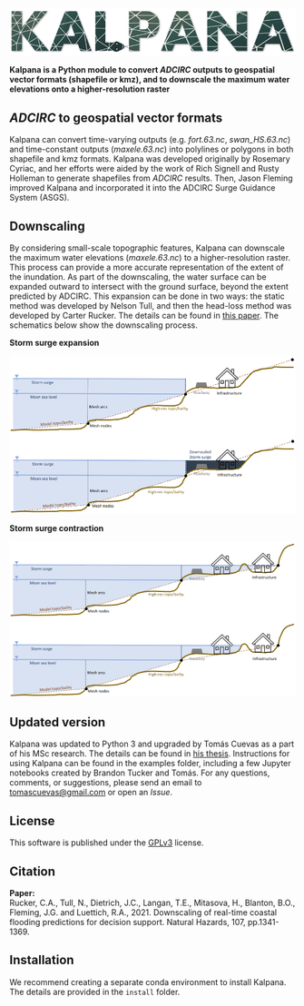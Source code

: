 <img src="adds/imgs/kalpana.PNG" width="1028"/>

**Kalpana is a Python module to convert *ADCIRC* outputs to geospatial vector formats (shapefile or kmz), and to downscale the maximum water elevations onto a higher-resolution raster**

## *ADCIRC* to geospatial vector formats

Kalpana can convert time-varying outputs (e.g. *fort.63.nc*, *swan_HS.63.nc*) and time-constant outputs (*maxele.63.nc*) into polylines or polygons in both shapefile and kmz formats. 
Kalpana was developed originally by Rosemary Cyriac, and her efforts were aided by the work of Rich Signell and Rusty Holleman to generate shapefiles from *ADCIRC* results. Then, Jason Fleming improved Kalpana and incorporated it into the ADCIRC Surge Guidance System (ASGS).

## Downscaling

By considering small-scale topographic features, Kalpana can downscale the maximum water elevations (*maxele.63.nc*) to a higher-resolution raster. This process can provide a more accurate representation of the extent of the inundation. 
As part of the downscaling, the water surface can be expanded outward to intersect with the ground surface, beyond the extent predicted by ADCIRC. This expansion can be done in two ways: the static method was developed by Nelson Tull, and then the head-loss method was developed by Carter Rucker. The details can be found in [this paper](https://link.springer.com/epdf/10.1007/s11069-021-04634-8?sharing_token=5GBxenc0qDVGHm3BGk6KhPe4RwlQNchNByi7wbcMAY69maaLpgXTBxca-OorPGWBn2w2ySSkXhIRhNeWoyNx8-ituX0UqAcNj_LDMh_kFz6sCpb5e882TbeHKiKpzRd_j4XfVH_6ONriheKYxx2CECQI07z23OD-pFrCALWfyVc=). 
The schematics below show the downscaling process.

**Storm surge expansion**

<img src="adds/imgs/kalpana_extend.png" width="512"/>

**Storm surge contraction**

<img src="adds/imgs/kalpana_shrink.png" width="512"/>

## Updated version

Kalpana was updated to Python 3 and upgraded by Tomás Cuevas as a part of his MSc research. The details can be found in [his thesis](https://repository.lib.ncsu.edu/items/cb11dd56-045f-4e91-a4d9-2b9e566423d8).
Instructions for using Kalpana can be found in the examples folder, including a few Jupyter notebooks created by Brandon Tucker and Tomás. 
For any questions, comments, or suggestions, please send an email to tomascuevas@gmail.com or open an *Issue*.

## License

This software is published under the  [GPLv3](https://www.gnu.org/licenses/gpl-3.0.en.html) license.

## Citation
**Paper:**<br>
Rucker, C.A., Tull, N., Dietrich, J.C., Langan, T.E., Mitasova, H., Blanton, B.O., Fleming, J.G. and Luettich, R.A., 2021. Downscaling of real-time coastal flooding predictions for decision support. Natural Hazards, 107, pp.1341-1369.

## Installation
We recommend creating a separate conda environment to install Kalpana. The details are provided in the ```install``` folder.


